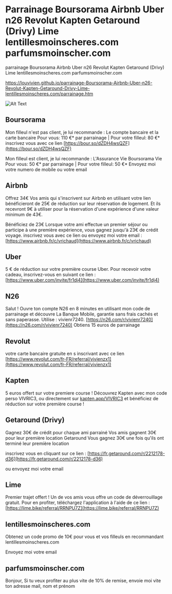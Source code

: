 # Parrainage Boursorama Airbnb Uber n26 Revolut Kapten Getaround (Drivy) Lime lentillesmoinscheres.com parfumsmoinscher.com
parrainage Boursorama Airbnb Uber n26 Revolut Kapten Getaround (Drivy) Lime lentillesmoinscheres.com parfumsmoinscher.com

[https://louvivien.github.io/parrainage-Boursorama-Airbnb-Uber-n26-Revolut-Kapten-Getaround-Drivy-Lime-lentillesmoinscheres.com/parrainage.htm ](https://louvivien.github.io/parrainage-Boursorama-Airbnb-Uber-n26-Revolut-Kapten-Getaround-Drivy-Lime-lentillesmoinscheres.com/parrainage.htm)

![Alt Text](https://media.giphy.com/media/xT1R9YYeCajBym9Gfu/giphy.gif)

Boursorama
----------------------

Mon filleul n'est pas client, je lui recommande :
Le compte bancaire et la carte bancaire
Pour vous: 110 €* par parrainage | Pour votre filleul: 80 €* 
inscrivez vous avec ce lien [https://bour.so/dZDH4wsQZF](https://bour.so/dZDH4wsQZF)



Mon filleul est client, je lui recommande :
L'Assurance Vie Boursorama Vie
Pour vous: 50 €* par parrainage | Pour votre filleul: 50 €* 
Envoyez moi votre numero de mobile ou votre email


Airbnb
----------------------
Offrez 34€
Vos amis qui s'inscrivent sur Airbnb en utilisant votre lien bénéficieront de 25€ de réduction sur leur réservation de logement. Et ils recevront 9€ à utiliser pour la réservation d'une expérience d'une valeur minimum de 43€.

Bénéficiez de 23€
Lorsque votre ami effectue un premier séjour ou participe à une première expérience, vous gagnez jusqu'à 23€ de crédit voyage.
inscrivez vous avec ce lien ou envoyez moi votre email :
[https://www.airbnb.fr/c/vrichaud](https://www.airbnb.fr/c/vrichaud)


Uber
----------------------
5 € de réduction sur votre première course Uber. Pour recevoir votre cadeau, inscrivez-vous en suivant ce lien : 
[https://www.uber.com/invite/fr1dj4](https://www.uber.com/invite/fr1dj4)


N26
----------------------
Salut ! Ouvre ton compte N26 en 8 minutes en utilisant mon code de parrainage et découvre La Banque Mobile, garantie sans frais cachés et sans paperasse. Utilise : vivienr7240. [https://n26.com/r/vivienr7240](https://n26.com/r/vivienr7240)
Obtiens 15 euros de parrainage


Revolut
----------------------
votre carte bancaire gratuite en s inscrivant avec ce lien 
[https://www.revolut.com/fr-FR/referral/vivienzx1](https://www.revolut.com/fr-FR/referral/vivienzx1)


Kapten
----------------------
5 euros offert sur votre premiere course !
Découvrez Kapten avec mon code perso VIVRIC3, ou directement sur  [kapten.app/VIVRIC3](kapten.app/VIVRIC3) et bénéficiez de réduction sur votre première course !


Getaround (Drivy)
----------------------
Gagnez 30€ de crédit pour chaque ami parrainé
Vos amis gagnent 30€ pour leur première location Getaround
Vous gagnez 30€ une fois qu'ils ont terminé leur première location

inscrivez vous en cliquant sur ce lien :
[https://fr.getaround.com/r/2212178-d36](https://fr.getaround.com/r/2212178-d36)

ou envoyez moi votre email


Lime
----------------------
Premier trajet offert !
Un de vos amis vous offre un code de déverrouillage gratuit. Pour en profiter, téléchargez l'application à l'aide de ce lien : 
[https://lime.bike/referral/RRNPU7Z](https://lime.bike/referral/RRNPU7Z)


lentillesmoinscheres.com
----------------------
Obtenez
un code promo de
10€
pour vous et vos filleuls
en recommandant lentillesmoinscheres.com

Envoyez moi votre email

parfumsmoinscher.com
----------------------
Bonjour, 
Si tu veux profiter au plus vite de 10% de remise, envoie moi vite ton adresse mail, nom et prénom



